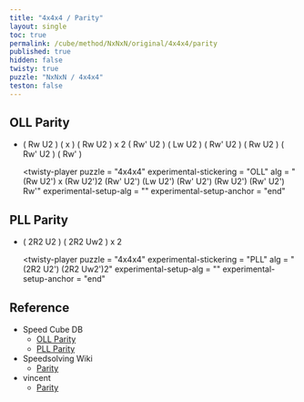 ```yaml
---
title: "4x4x4 / Parity"
layout: single
toc: true
permalink: /cube/method/NxNxN/original/4x4x4/parity
published: true
hidden: false
twisty: true
puzzle: "NxNxN / 4x4x4"
teston: false
---
```

<span
  id     = "cube"
  puzzle = "{{page.puzzle}}"
  teston = "{{page.teston}}" >
</span>

<head>
  <base target="_blank">
</head>



## OLL Parity

- ( Rw U2 ) ( x ) ( Rw U2 ) x 2 ( Rw' U2 ) ( Lw U2 ) ( Rw' U2 ) ( Rw U2 ) ( Rw' U2 ) ( Rw' )

  <twisty-player
    puzzle                    = "4x4x4"
    experimental-stickering   = "OLL"
    alg                       = "(Rw U2') x (Rw U2')2 (Rw' U2') (Lw U2') (Rw' U2') (Rw U2') (Rw' U2') Rw'"
    experimental-setup-alg    = ""
    experimental-setup-anchor = "end"
  ></twisty-player>



## PLL Parity

- ( 2R2 U2 ) ( 2R2 Uw2 ) x 2

  <twisty-player
    puzzle                    = "4x4x4"
    experimental-stickering   = "PLL"
    alg                       = "(2R2 U2') (2R2 Uw2')2"
    experimental-setup-alg    = ""
    experimental-setup-anchor = "end"
  ></twisty-player>



## Reference

- Speed Cube DB
  - [OLL Parity](https://speedcubedb.com/a/4x4/OLLParity)
  - [PLL Parity](https://speedcubedb.com/a/4x4/PLLParity)
- Speedsolving Wiki
  - [Parity](https://www.speedsolving.com/wiki/index.php/4x4x4_parity_algorithms)
- vincent
  - [Parity](https://m.blog.naver.com/vincentcube/60149158694)
